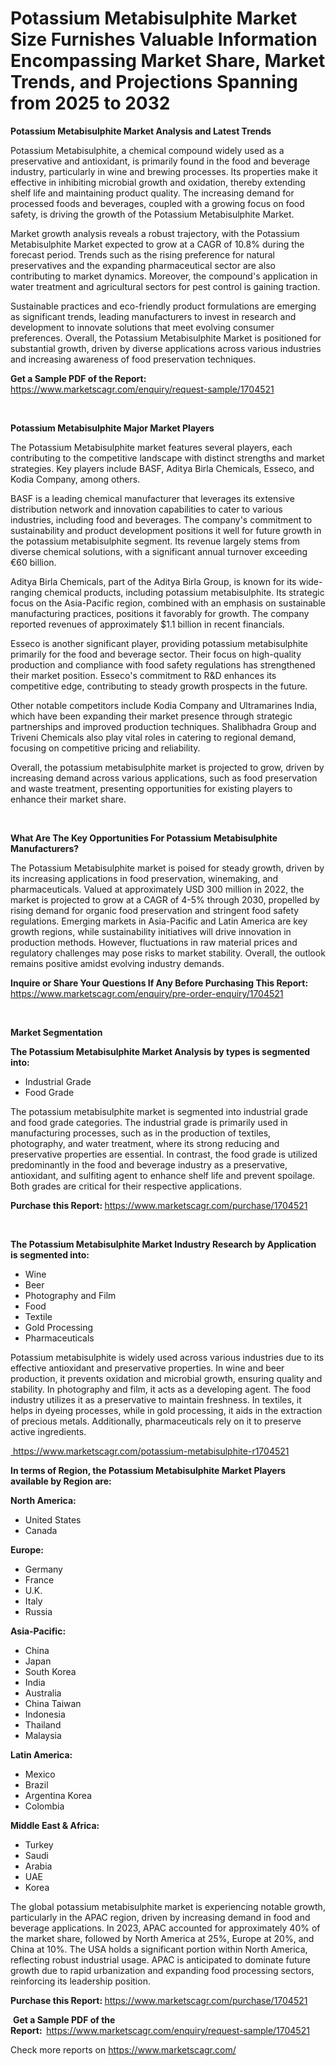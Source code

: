 <p><h1>Potassium Metabisulphite Market Size Furnishes Valuable Information Encompassing Market Share, Market Trends, and Projections Spanning from 2025 to 2032</h1></p><p><strong>Potassium Metabisulphite Market Analysis and Latest Trends</strong></p>
<p><p>Potassium Metabisulphite, a chemical compound widely used as a preservative and antioxidant, is primarily found in the food and beverage industry, particularly in wine and brewing processes. Its properties make it effective in inhibiting microbial growth and oxidation, thereby extending shelf life and maintaining product quality. The increasing demand for processed foods and beverages, coupled with a growing focus on food safety, is driving the growth of the Potassium Metabisulphite Market.</p><p>Market growth analysis reveals a robust trajectory, with the Potassium Metabisulphite Market expected to grow at a CAGR of 10.8% during the forecast period. Trends such as the rising preference for natural preservatives and the expanding pharmaceutical sector are also contributing to market dynamics. Moreover, the compound's application in water treatment and agricultural sectors for pest control is gaining traction.</p><p>Sustainable practices and eco-friendly product formulations are emerging as significant trends, leading manufacturers to invest in research and development to innovate solutions that meet evolving consumer preferences. Overall, the Potassium Metabisulphite Market is positioned for substantial growth, driven by diverse applications across various industries and increasing awareness of food preservation techniques.</p></p>
<p><strong>Get a Sample PDF of the Report:&nbsp;</strong> <a href="https://www.marketscagr.com/enquiry/request-sample/1704521?utm_campaign=1789&utm_medium=2&utm_source=Github&utm_content=ia&utm_term=09012025&utm_id=potassium-metabisulphite">https://www.marketscagr.com/enquiry/request-sample/1704521</a></p>
<p>&nbsp;</p>
<p><strong>Potassium Metabisulphite Major Market Players</strong></p>
<p><p>The Potassium Metabisulphite market features several players, each contributing to the competitive landscape with distinct strengths and market strategies. Key players include BASF, Aditya Birla Chemicals, Esseco, and Kodia Company, among others.</p><p>BASF is a leading chemical manufacturer that leverages its extensive distribution network and innovation capabilities to cater to various industries, including food and beverages. The company's commitment to sustainability and product development positions it well for future growth in the potassium metabisulphite segment. Its revenue largely stems from diverse chemical solutions, with a significant annual turnover exceeding €60 billion.</p><p>Aditya Birla Chemicals, part of the Aditya Birla Group, is known for its wide-ranging chemical products, including potassium metabisulphite. Its strategic focus on the Asia-Pacific region, combined with an emphasis on sustainable manufacturing practices, positions it favorably for growth. The company reported revenues of approximately $1.1 billion in recent financials.</p><p>Esseco is another significant player, providing potassium metabisulphite primarily for the food and beverage sector. Their focus on high-quality production and compliance with food safety regulations has strengthened their market position. Esseco's commitment to R&D enhances its competitive edge, contributing to steady growth prospects in the future.</p><p>Other notable competitors include Kodia Company and Ultramarines India, which have been expanding their market presence through strategic partnerships and improved production techniques. Shalibhadra Group and Triveni Chemicals also play vital roles in catering to regional demand, focusing on competitive pricing and reliability.</p><p>Overall, the potassium metabisulphite market is projected to grow, driven by increasing demand across various applications, such as food preservation and waste treatment, presenting opportunities for existing players to enhance their market share.</p></p>
<p>&nbsp;</p>
<p><strong>What Are The Key Opportunities For Potassium Metabisulphite Manufacturers?</strong></p>
<p><p>The Potassium Metabisulphite market is poised for steady growth, driven by its increasing applications in food preservation, winemaking, and pharmaceuticals. Valued at approximately USD 300 million in 2022, the market is projected to grow at a CAGR of 4-5% through 2030, propelled by rising demand for organic food preservation and stringent food safety regulations. Emerging markets in Asia-Pacific and Latin America are key growth regions, while sustainability initiatives will drive innovation in production methods. However, fluctuations in raw material prices and regulatory challenges may pose risks to market stability. Overall, the outlook remains positive amidst evolving industry demands.</p></p>
<p><strong>Inquire or Share Your Questions If Any Before Purchasing This Report:</strong> <a href="https://www.marketscagr.com/enquiry/pre-order-enquiry/1704521?utm_campaign=1789&utm_medium=2&utm_source=Github&utm_content=ia&utm_term=09012025&utm_id=potassium-metabisulphite">https://www.marketscagr.com/enquiry/pre-order-enquiry/1704521</a></p>
<p>&nbsp;</p>
<p><strong>Market Segmentation</strong></p>
<p><strong>The Potassium Metabisulphite Market Analysis by types is segmented into:</strong></p>
<p><ul><li>Industrial Grade</li><li>Food Grade</li></ul></p>
<p><p>The potassium metabisulphite market is segmented into industrial grade and food grade categories. The industrial grade is primarily used in manufacturing processes, such as in the production of textiles, photography, and water treatment, where its strong reducing and preservative properties are essential. In contrast, the food grade is utilized predominantly in the food and beverage industry as a preservative, antioxidant, and sulfiting agent to enhance shelf life and prevent spoilage. Both grades are critical for their respective applications.</p></p>
<p><strong>Purchase this Report:&nbsp;</strong><a href="https://www.marketscagr.com/purchase/1704521?utm_campaign=1789&utm_medium=2&utm_source=Github&utm_content=ia&utm_term=09012025&utm_id=potassium-metabisulphite">https://www.marketscagr.com/purchase/1704521</a></p>
<p>&nbsp;</p>
<p><strong>The Potassium Metabisulphite Market Industry Research by Application is segmented into:</strong></p>
<p><ul><li>Wine</li><li>Beer</li><li>Photography and Film</li><li>Food</li><li>Textile</li><li>Gold Processing</li><li>Pharmaceuticals</li></ul></p>
<p><p>Potassium metabisulphite is widely used across various industries due to its effective antioxidant and preservative properties. In wine and beer production, it prevents oxidation and microbial growth, ensuring quality and stability. In photography and film, it acts as a developing agent. The food industry utilizes it as a preservative to maintain freshness. In textiles, it helps in dyeing processes, while in gold processing, it aids in the extraction of precious metals. Additionally, pharmaceuticals rely on it to preserve active ingredients.</p></p>
<p><a href="https://www.marketscagr.com/potassium-metabisulphite-r1704521?utm_campaign=1789&utm_medium=2&utm_source=Github&utm_content=ia&utm_term=09012025&utm_id=potassium-metabisulphite">&nbsp;https://www.marketscagr.com/potassium-metabisulphite-r1704521</a></p>
<p><strong>In terms of Region, the Potassium Metabisulphite Market Players available by Region are:</strong></p>
<p>
    <p> <strong> North America: </strong>
        <ul>
            <li>United States</li>
            <li>Canada</li>
        </ul>
        </p> 
    <p> <strong> Europe: </strong>
        <ul>
            <li>Germany</li>
            <li>France</li>
            <li>U.K.</li>
            <li>Italy</li>
            <li>Russia</li>
        </ul>
        </p> 
    <p> <strong> Asia-Pacific: </strong>
        <ul>
            <li>China</li>
            <li>Japan</li>
            <li>South Korea</li>
            <li>India</li>
            <li>Australia</li>
            <li>China Taiwan</li>
            <li>Indonesia</li>
            <li>Thailand</li>
            <li>Malaysia</li>
        </ul>
        </p> 
    <p> <strong> Latin America: </strong>
        <ul>
            <li>Mexico</li>
            <li>Brazil</li>
            <li>Argentina Korea</li>
            <li>Colombia</li>
        </ul>
        </p> 
    <p> <strong> Middle East & Africa: </strong>
        <ul>
            <li>Turkey</li>
            <li>Saudi</li>
            <li>Arabia</li>
            <li>UAE</li>
            <li>Korea</li>
        </ul>
    </p>
    </p>
<p><p>The global potassium metabisulphite market is experiencing notable growth, particularly in the APAC region, driven by increasing demand in food and beverage applications. In 2023, APAC accounted for approximately 40% of the market share, followed by North America at 25%, Europe at 20%, and China at 10%. The USA holds a significant portion within North America, reflecting robust industrial usage. APAC is anticipated to dominate future growth due to rapid urbanization and expanding food processing sectors, reinforcing its leadership position.</p></p>
<p><strong>Purchase this Report: </strong><a href="https://www.marketscagr.com/purchase/1704521?utm_campaign=1789&utm_medium=2&utm_source=Github&utm_content=ia&utm_term=09012025&utm_id=potassium-metabisulphite">https://www.marketscagr.com/purchase/1704521</a></p>
<p>&nbsp;<strong>Get a Sample PDF of the Report:&nbsp;&nbsp;</strong><a href="https://www.marketscagr.com/enquiry/request-sample/1704521?utm_campaign=1789&utm_medium=2&utm_source=Github&utm_content=ia&utm_term=09012025&utm_id=potassium-metabisulphite">https://www.marketscagr.com/enquiry/request-sample/1704521</a></p>
<p><strong></strong></p>
<p>Check more reports on <a href="https://www.marketscagr.com/?utm_campaign=1789&utm_medium=2&utm_source=Github&utm_content=ia&utm_term=09012025&utm_id=potassium-metabisulphite">https://www.marketscagr.com/</a></p>